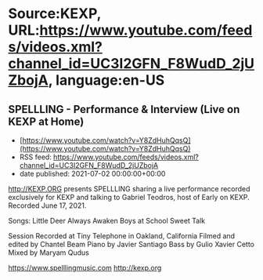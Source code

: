 # Source:KEXP, URL:https://www.youtube.com/feeds/videos.xml?channel_id=UC3I2GFN_F8WudD_2jUZbojA, language:en-US

## SPELLLING - Performance & Interview (Live on KEXP at Home)
 - [https://www.youtube.com/watch?v=Y8ZdHuhQqsQ](https://www.youtube.com/watch?v=Y8ZdHuhQqsQ)
 - RSS feed: https://www.youtube.com/feeds/videos.xml?channel_id=UC3I2GFN_F8WudD_2jUZbojA
 - date published: 2021-07-02 00:00:00+00:00

http://KEXP.ORG presents SPELLLING sharing a live performance recorded exclusively for KEXP and talking to Gabriel Teodros, host of Early on KEXP. Recorded June 17, 2021.

Songs:
Little Deer
Always
Awaken
Boys at School
Sweet Talk

Session Recorded at Tiny Telephone in Oakland, California
Filmed and edited by Chantel Beam
Piano by Javier Santiago
Bass by Gulio Xavier Cetto
Mixed by Maryam Qudus

https://www.spelllingmusic.com
http://kexp.org

